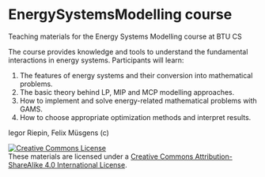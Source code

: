 # EnergySystemsModelling course
 Teaching materials for the Energy Systems Modelling course at BTU CS
 
The course provides knowledge and tools to understand the fundamental interactions in energy systems. Participants will learn:
1.	The features of energy systems and their conversion into mathematical problems.
2.	The basic theory behind LP, MIP and MCP modelling approaches.
3.	How to implement and solve energy-related mathematical problems with GAMS.
4.	How to choose appropriate optimization methods and interpret results.
 
Iegor Riepin, Felix Müsgens (c)

<a rel="license" href="http://creativecommons.org/licenses/by-sa/4.0/"><img alt="Creative Commons License" style="border-width:0" src="https://i.creativecommons.org/l/by-sa/4.0/88x31.png" /></a><br />These materials are licensed under a <a rel="license" href="http://creativecommons.org/licenses/by-sa/4.0/">Creative Commons Attribution-ShareAlike 4.0 International License</a>.
